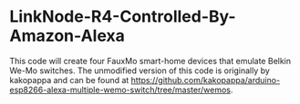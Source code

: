 # LinkNode-R4-Controlled-By-Amazon-Alexa
This code will create four FauxMo smart-home devices that emulate Belkin We-Mo switches. The unmodified version of this code is originally by kakopappa and can be found at  https://github.com/kakopappa/arduino-esp8266-alexa-multiple-wemo-switch/tree/master/wemos. 
